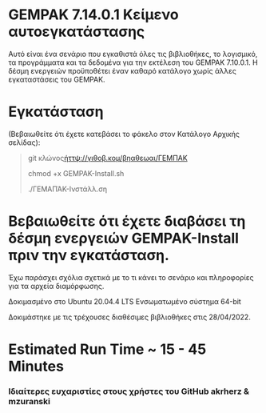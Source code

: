 # GEMPAK 7.14.0.1 Κείμενο αυτοεγκατάστασης

Αυτό είναι ένα σενάριο που εγκαθιστά όλες τις βιβλιοθήκες, το λογισμικό, τα προγράμματα και τα δεδομένα για την εκτέλεση του GEMPAK 7.10.0.1. Η δέσμη ενεργειών προϋποθέτει έναν καθαρό κατάλογο χωρίς άλλες εγκαταστάσεις του GEMPAK.

# Εγκατάσταση

(Βεβαιωθείτε ότι έχετε κατεβάσει το φάκελο στον Κατάλογο Αρχικής σελίδας):

> git κλώνος[ήττψ://γιθοβ.κομ/βηαθεωαι/ΓΕΜΠΑΚ](https://github.com/whatheway/GEMPAK)
>
> chmod +x GEMPAK-Install.sh
>
> ./ΓΕΜΑΠΆΚ-Ινστάλλ.ση

# Βεβαιωθείτε ότι έχετε διαβάσει τη δέσμη ενεργειών GEMPAK-Install πριν την εγκατάσταση.

Έχω παράσχει σχόλια σχετικά με το τι κάνει το σενάριο και πληροφορίες για τα αρχεία διαμόρφωσης.

Δοκιμασμένο στο Ubuntu 20.04.4 LTS
Ενσωματωμένο σύστημα 64-bit

Δοκιμάστηκε με τις τρέχουσες διαθέσιμες βιβλιοθήκες στις 28/04/2022.

# Estimated Run Time ~ 15 - 45 Minutes

### Ιδιαίτερες ευχαριστίες στους χρήστες του GitHub akrherz & mzuranski
